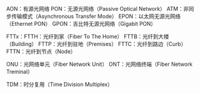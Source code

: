 AON：有源光网络
PON：无源光网络（Passive Optical Network）
ATM：非同步传输模式（Asynchronous Transfer Mode）
EPON：以太网无源光网络（Ethernet PON）
GPON：吉比特无源光网络（Gigabit PON）

FTTx：FTTH：光纤到家（Fiber To The Home）
						FTTB：光纤到大楼（Building）
						FTTP：光纤到驻地（Premises）
						FTTC：光纤到路边（Curb）
						FTTN：光纤到节点（Node）
						
ONU：光网络单元（Fiber Network Unit）
ONT：光网络终端（Fiber Network Treminal）

TDM：时分复用（Time Division Multiplex）